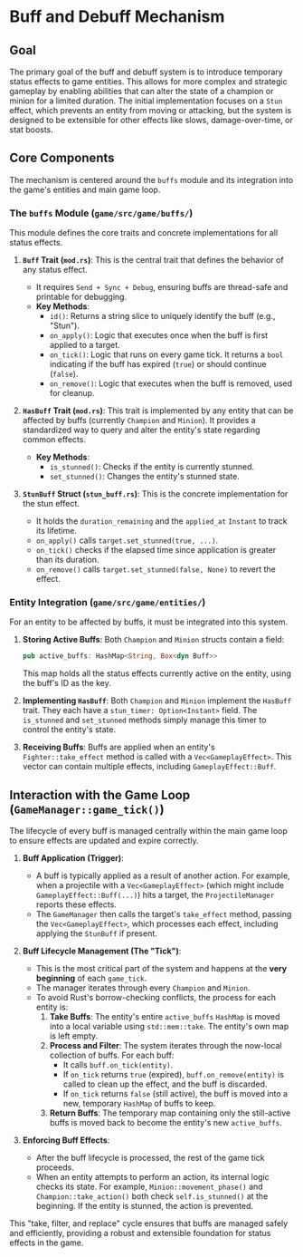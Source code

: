 # Buff and Debuff Mechanism

## Goal

The primary goal of the buff and debuff system is to introduce temporary status effects to game entities. This allows for more complex and strategic gameplay by enabling abilities that can alter the state of a champion or minion for a limited duration. The initial implementation focuses on a `Stun` effect, which prevents an entity from moving or attacking, but the system is designed to be extensible for other effects like slows, damage-over-time, or stat boosts.

## Core Components

The mechanism is centered around the `buffs` module and its integration into the game's entities and main game loop.

### The `buffs` Module (`game/src/game/buffs/`)

This module defines the core traits and concrete implementations for all status effects.

1.  **`Buff` Trait (`mod.rs`)**: This is the central trait that defines the behavior of any status effect.
    -   It requires `Send + Sync + Debug`, ensuring buffs are thread-safe and printable for debugging.
    -   **Key Methods**:
        -   `id()`: Returns a string slice to uniquely identify the buff (e.g., "Stun").
        -   `on_apply()`: Logic that executes once when the buff is first applied to a target.
        -   `on_tick()`: Logic that runs on every game tick. It returns a `bool` indicating if the buff has expired (`true`) or should continue (`false`).
        -   `on_remove()`: Logic that executes when the buff is removed, used for cleanup.

2.  **`HasBuff` Trait (`mod.rs`)**: This trait is implemented by any entity that can be affected by buffs (currently `Champion` and `Minion`). It provides a standardized way to query and alter the entity's state regarding common effects.
    -   **Key Methods**:
        -   `is_stunned()`: Checks if the entity is currently stunned.
        -   `set_stunned()`: Changes the entity's stunned state.

3.  **`StunBuff` Struct (`stun_buff.rs`)**: This is the concrete implementation for the stun effect.
    -   It holds the `duration_remaining` and the `applied_at` `Instant` to track its lifetime.
    -   `on_apply()` calls `target.set_stunned(true, ...)`.
    -   `on_tick()` checks if the elapsed time since application is greater than its duration.
    -   `on_remove()` calls `target.set_stunned(false, None)` to revert the effect.

### Entity Integration (`game/src/game/entities/`)

For an entity to be affected by buffs, it must be integrated into this system.

1.  **Storing Active Buffs**: Both `Champion` and `Minion` structs contain a field:
    ```rust
    pub active_buffs: HashMap<String, Box<dyn Buff>>
    ```
    This map holds all the status effects currently active on the entity, using the buff's ID as the key.

2.  **Implementing `HasBuff`**: Both `Champion` and `Minion` implement the `HasBuff` trait. They each have a `stun_timer: Option<Instant>` field. The `is_stunned` and `set_stunned` methods simply manage this timer to control the entity's state.

3.  **Receiving Buffs**: Buffs are applied when an entity's `Fighter::take_effect` method is called with a `Vec<GameplayEffect>`. This vector can contain multiple effects, including `GameplayEffect::Buff`.

## Interaction with the Game Loop (`GameManager::game_tick()`)

The lifecycle of every buff is managed centrally within the main game loop to ensure effects are updated and expire correctly.

1.  **Buff Application (Trigger)**:
    - A buff is typically applied as a result of another action. For example, when a projectile with a `Vec<GameplayEffect>` (which might include `GameplayEffect::Buff(...)`) hits a target, the `ProjectileManager` reports these effects.
    - The `GameManager` then calls the target's `take_effect` method, passing the `Vec<GameplayEffect>`, which processes each effect, including applying the `StunBuff` if present.

2.  **Buff Lifecycle Management (The "Tick")**:
    - This is the most critical part of the system and happens at the **very beginning** of each `game_tick`.
    - The manager iterates through every `Champion` and `Minion`.
    - To avoid Rust's borrow-checking conflicts, the process for each entity is:
        1.  **Take Buffs**: The entity's entire `active_buffs` `HashMap` is moved into a local variable using `std::mem::take`. The entity's own map is left empty.
        2.  **Process and Filter**: The system iterates through the now-local collection of buffs. For each buff:
            - It calls `buff.on_tick(entity)`.
            - If `on_tick` returns `true` (expired), `buff.on_remove(entity)` is called to clean up the effect, and the buff is discarded.
            - If `on_tick` returns `false` (still active), the buff is moved into a new, temporary `HashMap` of buffs to keep.
        3.  **Return Buffs**: The temporary map containing only the still-active buffs is moved back to become the entity's new `active_buffs`.

3.  **Enforcing Buff Effects**:
    - After the buff lifecycle is processed, the rest of the game tick proceeds.
    - When an entity attempts to perform an action, its internal logic checks its state. For example, `Minion::movement_phase()` and `Champion::take_action()` both check `self.is_stunned()` at the beginning. If the entity is stunned, the action is prevented.

This "take, filter, and replace" cycle ensures that buffs are managed safely and efficiently, providing a robust and extensible foundation for status effects in the game.

